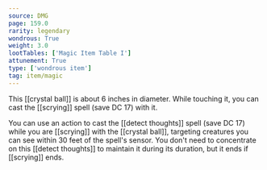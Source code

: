 ```yaml
---
source: DMG
page: 159.0
rarity: legendary
wondrous: True
weight: 3.0
lootTables: ['Magic Item Table I']
attunement: True
type: ['wondrous item']
tag: item/magic
---
```


This [[crystal ball]] is about 6 inches in diameter. While touching it, you can cast the [[scrying]] spell (save DC 17) with it.

You can use an action to cast the [[detect thoughts]] spell (save DC 17) while you are [[scrying]] with the [[crystal ball]], targeting creatures you can see within 30 feet of the spell's sensor. You don't need to concentrate on this [[detect thoughts]] to maintain it during its duration, but it ends if [[scrying]] ends.


